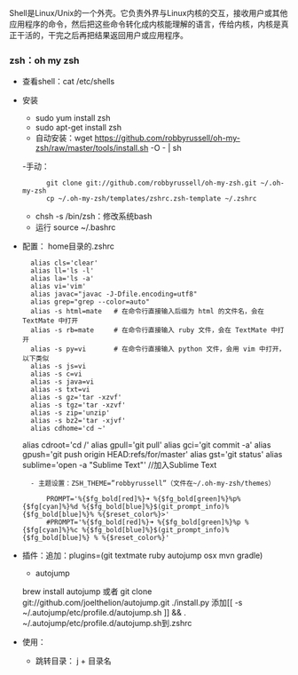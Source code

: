 Shell是Linux/Unix的一个外壳。它负责外界与Linux内核的交互，接收用户或其他应用程序的命令，然后把这些命令转化成内核能理解的语言，传给内核，内核是真正干活的，干完之后再把结果返回用户或应用程序。

### zsh：oh my zsh ###
- 查看shell：cat /etc/shells
- 安装
    - sudo yum install zsh
    - sudo apt-get install zsh
    - 自动安装：wget https://github.com/robbyrussell/oh-my-zsh/raw/master/tools/install.sh -O - | sh
    
    -手动：
    
	        git clone git://github.com/robbyrussell/oh-my-zsh.git ~/.oh-my-zsh
	        cp ~/.oh-my-zsh/templates/zshrc.zsh-template ~/.zshrc
    - chsh -s /bin/zsh：修改系统bash
    - 运行 source ~/.bashrc
    
- 配置： home目录的.zshrc

	    alias cls='clear'
    	alias ll='ls -l'
    	alias la='ls -a'
    	alias vi='vim'
    	alias javac="javac -J-Dfile.encoding=utf8"
    	alias grep="grep --color=auto"
    	alias -s html=mate   # 在命令行直接输入后缀为 html 的文件名，会在 TextMate 中打开
    	alias -s rb=mate     # 在命令行直接输入 ruby 文件，会在 TextMate 中打开
    	alias -s py=vi       # 在命令行直接输入 python 文件，会用 vim 中打开，以下类似
    	alias -s js=vi
    	alias -s c=vi
    	alias -s java=vi
    	alias -s txt=vi
    	alias -s gz='tar -xzvf'
    	alias -s tgz='tar -xzvf'
    	alias -s zip='unzip'
    	alias -s bz2='tar -xjvf'
    	alias cdhome='cd ~'
	alias cdroot='cd /'
	alias gpull='git pull'
	alias gci='git commit -a'
	alias gpush='git push origin HEAD:refs/for/master'
	alias gst='git status'
	alias sublime='open -a "Sublime Text"' //加入Sublime Text
    	
    	- 主题设置：ZSH_THEME=”robbyrussell”（文件在~/.oh-my-zsh/themes）

		    PROMPT='%{$fg_bold[red]%}➜ %{$fg_bold[green]%}%p%{$fg[cyan]%}%d %{$fg_bold[blue]%}$(git_prompt_info)%{$fg_bold[blue]%}% %{$reset_color%}>'
		    #PROMPT='%{$fg_bold[red]%}➜ %{$fg_bold[green]%}%p %{$fg[cyan]%}%c %{$fg_bold[blue]%}$(git_prompt_info)%{$fg_bold[blue]%} % %{$reset_color%}'
		    
- 插件：追加：plugins=(git textmate ruby autojump osx mvn gradle)
	- autojump
	
	brew install autojump 或者  git clone git://github.com/joelthelion/autojump.git
	./install.py
	添加[[ -s ~/.autojump/etc/profile.d/autojump.sh ]] && . ~/.autojump/etc/profile.d/autojump.sh到.zshrc
	
- 使用：
	- 跳转目录： j + 目录名
			
			